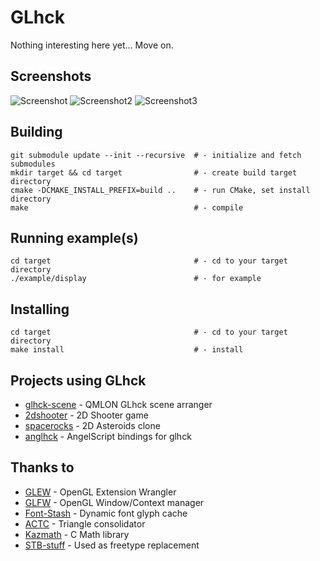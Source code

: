 # GLhck

Nothing interesting here yet...
Move on.

## Screenshots

![Screenshot](http://cloudef.eu/armpit/glhck-new-utf8-text.png)
![Screenshot2](http://cloudef.eu/armpit/glhck-openctm.png)
![Screenshot3](http://cloudef.eu/armpit/glhck-assimp.png)

## Building

    git submodule update --init --recursive  # - initialize and fetch submodules
    mkdir target && cd target                # - create build target directory
    cmake -DCMAKE_INSTALL_PREFIX=build ..    # - run CMake, set install directory
    make                                     # - compile

## Running example(s)

    cd target                                # - cd to your target directory
    ./example/display                        # - for example

## Installing

    cd target                                # - cd to your target directory
    make install                             # - install

## Projects using GLhck
*  [glhck-scene][] - QMLON GLhck scene arranger
*  [2dshooter][] - 2D Shooter game
*  [spacerocks][] - 2D Asteroids clone
*  [anglhck][] - AngelScript bindings for glhck

## Thanks to
*  [GLEW][] - OpenGL Extension Wrangler
*  [GLFW][] - OpenGL Window/Context manager
*  [Font-Stash][] - Dynamic font glyph cache
*  [ACTC][] - Triangle consolidator
*  [Kazmath][] - C Math library
*  [STB-stuff][] - Used as freetype replacement

[glhck-scene]: https://github.com/bzar/glhck-scene
[2dshooter]: https://github.com/bzar/2dshooter
[spacerocks]: https://github.com/bzar/spacerocks
[anglhck]: https://github.com/bzar/anglhck

[GLEW]: http://glew.sourceforge.net/
[GLFW]: http://www.glfw.org/
[ACTC]: http://www.plunk.org/~grantham/public/actc/
[Kazmath]: https://github.com/Kazade/kazmath
[Font-Stash]: http://digestingduck.blogspot.com/2009/08/font-stash.html
[STB-stuff]: http://nothings.org
